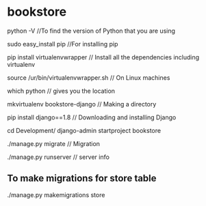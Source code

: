 # bookstore

python -V   //To find the version of Python that you are using

sudo easy_install pip //For installing pip

pip install virtualenvwrapper  // Install all the dependencies including virtualenv

source /ur/bin/virtualenvwrapper.sh   // On Linux machines

which python      // gives you the location

mkvirtualenv bookstore-django          // Making a directory

pip install django==1.8               // Downloading and installing Django

cd Development/
django-admin startproject bookstore

./manage.py migrate         // Migration

./manage.py runserver      // server info
## To make migrations for store table
./manage.py makemigrations store
